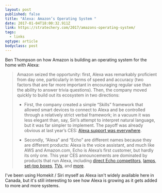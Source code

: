 ```yaml
---
layout: post 
published: false 
title: "Alexa: Amazon’s Operating System " 
date: 2017-01-04T18:00:32.911Z 
link: https://stratechery.com/2017/amazons-operating-system/ 
tags:
  - links
ogtype: article 
bodyclass: post 
---
```


Ben Thompson on how Amazon is building an operating system for the home with Alexa:

> Amazon seized the opportunity: first, Alexa was remarkably proficient from day one, particularly in terms of speed and accuracy (two factors that are far more important in encouraging regular use than the ability to answer trivia questions). Then, the company moved quickly to build out its ecosystem in two directions:
> 
> *   First, the company created a simple “Skills” framework that allowed smart devices to connect to Alexa and be controlled through a relatively strict verbal framework; in a vacuum it was less elegant than, say, Siri’s attempt to interpret natural language, but it was far simpler to implement. The payoff was already obvious at last year’s CES: [Alexa support was everywhere](http://www.theverge.com/2016/1/7/10719202/amazon-alexa-ces-2016-takeover-smart-home).
> 
> *   Secondly, “Alexa” and “Echo” are different names because they are different products: Alexa is the voice assistant, and much like AWS and Amazon.com, Echo is Alexa’s first customer, but hardly its only one. This year CES announcements are dominated by products that run Alexa, including [direct Echo competitors](https://www.cnet.com/products/lenovo-smart-assistant-with-amazon-alexa/), [lamps](https://www.cnet.com/products/c-by-ge-lamp-with-alexa/), [set-top boxes](https://www.cnet.com/news/dont-lift-a-finger-let-amazon-alexa-change-the-channel/), [TVs](http://variety.com/2017/digital/news/amazon-tv-4k-fire-tv-westinghouse-1201951335/), and [more](http://variety.com/2017/digital/news/amazon-tv-4k-fire-tv-westinghouse-1201951335/).

I've been using Homekit / Siri myself as Alexa isn't widely available here in Canada, but it's still interesting to see how Alexa is growing as it gets added to more and more systems.